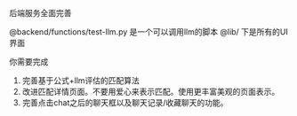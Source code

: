 后端服务全面完善

@backend/functions/test-llm.py 是一个可以调用llm的脚本
@lib/ 下是所有的UI界面

你需要完成
1. 完善基于公式+llm评估的匹配算法
2. 改进匹配详情页面。不要用爱心来表示匹配。使用更丰富美观的页面表示。
3. 完善点击chat之后的聊天框以及聊天记录/收藏聊天的功能。